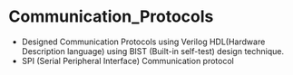 # Communication_Protocols
- Designed Communication Protocols using Verilog HDL(Hardware Description language) using BIST (Built-in self-test) design technique.
- SPI (Serial Peripheral Interface) Communication protocol

